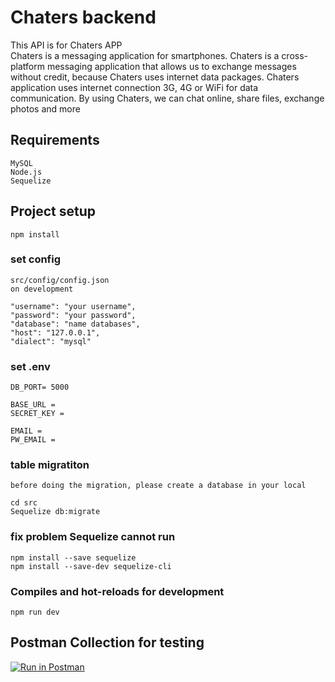 # Chaters backend
This API is for Chaters APP <br>
Chaters is a messaging application for smartphones. Chaters is a cross-platform messaging application that allows us to exchange messages without credit, because Chaters uses internet data packages. Chaters application uses internet connection 3G, 4G or WiFi for data communication. By using Chaters, we can chat online, share files, exchange photos and more

## Requirements
```
MySQL
Node.js
Sequelize
```

## Project setup
```
npm install
```

### set config
```
src/config/config.json
on development
    
"username": "your username",
"password": "your password",
"database": "name databases",
"host": "127.0.0.1",
"dialect": "mysql"

```

### set .env
```
DB_PORT= 5000

BASE_URL = 
SECRET_KEY = 

EMAIL = 
PW_EMAIL =

```

### table migratiton
```
before doing the migration, please create a database in your local

cd src
Sequelize db:migrate

```
### fix problem Sequelize cannot run
```
npm install --save sequelize
npm install --save-dev sequelize-cli
```


### Compiles and hot-reloads for development
```
npm run dev
```


## Postman Collection for testing

[![Run in Postman](https://run.pstmn.io/button.svg)](https://app.getpostman.com/run-collection/fe5a149fe5cb0b8d7e2d)